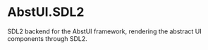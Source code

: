 # AbstUI.SDL2

SDL2 backend for the AbstUI framework, rendering the abstract UI components through SDL2.
